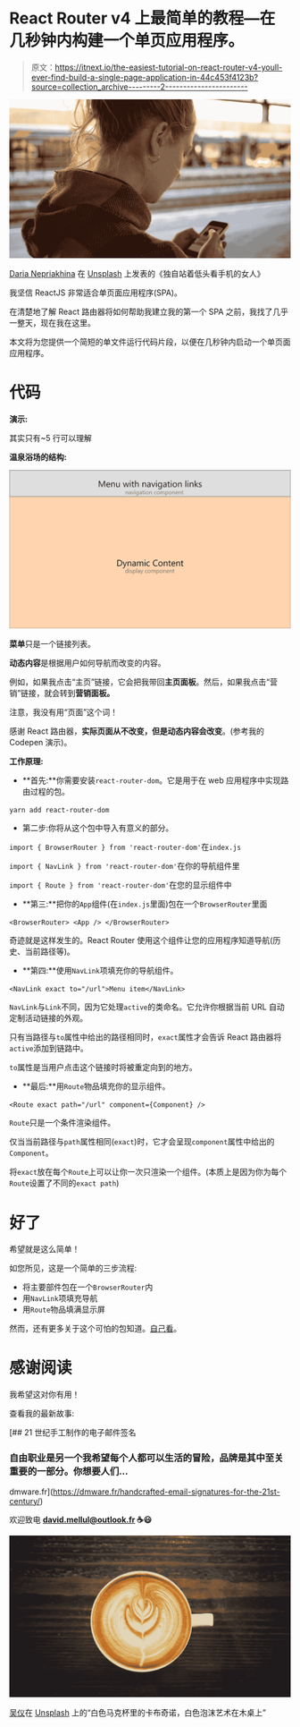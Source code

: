 # React Router v4 上最简单的教程—在几秒钟内构建一个单页应用程序。

> 原文：<https://itnext.io/the-easiest-tutorial-on-react-router-v4-youll-ever-find-build-a-single-page-application-in-44c453f4123b?source=collection_archive---------2----------------------->

![](img/e9dd19fca812a3e147fa67d865ff3708.png)

[Daria Nepriakhina](https://unsplash.com/@epicantus?utm_source=medium&utm_medium=referral) 在 [Unsplash](https://unsplash.com?utm_source=medium&utm_medium=referral) 上发表的《独自站着低头看手机的女人》

我坚信 ReactJS 非常适合单页面应用程序(SPA)。

在清楚地了解 React 路由器将如何帮助我建立我的第一个 SPA 之前，我找了几乎一整天，现在我在这里。

本文将为您提供一个简短的单文件运行代码片段，以便在几秒钟内启动一个单页面应用程序。

# 代码

**演示:**

其实只有~5 行可以理解

**温泉浴场的结构:**

![](img/989d1995f0e79fdb017d1d1c7acae85e.png)

**菜单**只是一个链接列表。

**动态内容**是根据用户如何导航而改变的内容。

例如，如果我点击“主页”链接，它会把我带回**主页面板**。然后，如果我点击“营销”链接，就会转到**营销面板。**

注意，我没有用“页面”这个词！

感谢 React 路由器，**实际页面从不改变，**但是**动态内容会改变**。(参考我的 Codepen 演示)。

**工作原理:**

*   **首先:**你需要安装`react-router-dom`。它是用于在 web 应用程序中实现路由过程的包。

`yarn add react-router-dom`

*   第二步:你将从这个包中导入有意义的部分。

`import { BrowserRouter } from 'react-router-dom'`在`index.js`

`import { NavLink } from 'react-router-dom'`在你的导航组件里

`import { Route } from 'react-router-dom'`在您的显示组件中

*   **第三:**把你的`App`组件(在`index.js`里面)包在一个`BrowserRouter`里面

`<BrowserRouter>
<App />
</BrowserRouter>`

奇迹就是这样发生的。React Router 使用这个组件让您的应用程序知道导航(历史、当前路径等)。

*   **第四:**使用`NavLink`项填充你的导航组件。

`<NavLink exact to="/url">Menu item</NavLink>`

`NavLink`与`Link`不同，因为它处理`active`的类命名。它允许你根据当前 URL 自动定制活动链接的外观。

只有当路径与`to`属性中给出的路径相同时，`exact`属性才会告诉 React 路由器将`active`添加到链路中。

`to`属性是当用户点击这个链接时将被重定向到的地方。

*   **最后:**用`Route`物品填充你的显示组件。

`<Route exact path="/url" component={Component} />`

`Route`只是一个条件渲染组件。

仅当当前路径与`path`属性相同(`exact`)时，它才会呈现`component`属性中给出的`Component`。

将`exact`放在每个`Route`上可以让你一次只渲染一个组件。(本质上是因为你为每个`Route`设置了不同的`exact path`)

# 好了

希望就是这么简单！

如您所见，这是一个简单的三步流程:

*   将主要部件包在一个`BrowserRouter`内
*   用`NavLink`项填充导航
*   用`Route`物品填满显示屏

然而，还有更多关于这个可怕的包知道。[自己看](https://reacttraining.com/react-router/web/guides/philosophy)。

# 感谢阅读

我希望这对你有用！

查看我的最新故事:

[](https://dmware.fr/handcrafted-email-signatures-for-the-21st-century/) [## 21 世纪手工制作的电子邮件签名

### 自由职业是另一个我希望每个人都可以生活的冒险，品牌是其中至关重要的一部分。你想要人们…

dmware.fr](https://dmware.fr/handcrafted-email-signatures-for-the-21st-century/) 

欢迎致电 **david.mellul@outlook.fr ☕️😃**

![](img/d99b9fbdbb670721b1f4a55a95e5620e.png)

[吴仪](https://unsplash.com/@takeshi2?utm_source=medium&utm_medium=referral)在 [Unsplash](https://unsplash.com?utm_source=medium&utm_medium=referral) 上的“白色马克杯里的卡布奇诺，白色泡沫艺术在木桌上”
